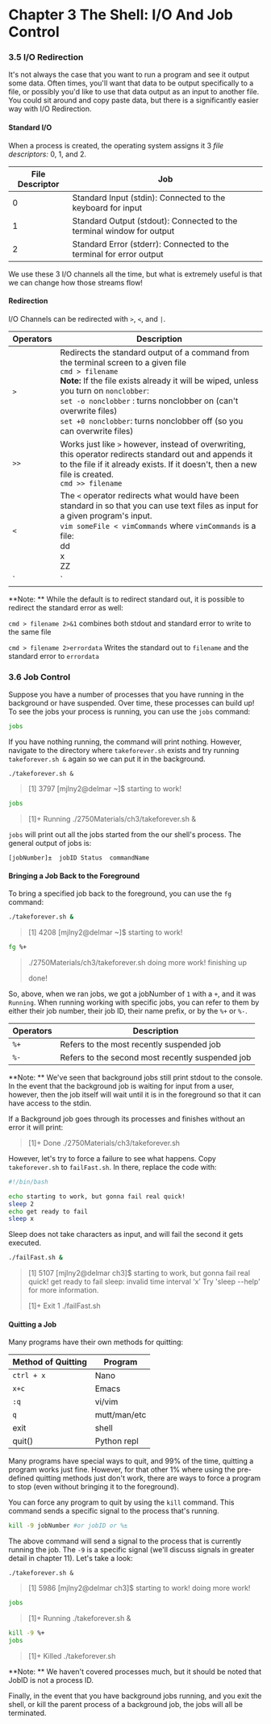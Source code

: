 # Chapter 3 The Shell: I/O And Job Control

### 3.5 I/O Redirection

It's not always the case that you want to run a program and see it output some data. Often times, you'll want that data to be output specifically to a file, or possibly you'd like to use that data output as an input to another file. You could sit around and copy paste data, but there is a significantly easier way with I/O Redirection. 

#### Standard I/O

When a process is created, the operating system assigns it 3 *file descriptors:* 0, 1, and 2. 

| File Descriptor | Job                                                          |
| --------------- | ------------------------------------------------------------ |
| 0               | Standard Input (stdin):  Connected to the keyboard for input |
| 1               | Standard Output (stdout): Connected to the terminal window for output |
| 2               | Standard Error (stderr): Connected to the terminal for error output |

We use these 3 I/O channels all the time, but what is extremely useful is that we can change how those streams flow! 

#### Redirection

I/O Channels can be redirected with `>`, `<`, and `|`. 

| Operators | Description                                                  |
| --------- | ------------------------------------------------------------ |
| `>`       | Redirects the standard output of a command from the terminal screen to a given file<br />`cmd > filename`<br />**Note:** If the file exists already it will be wiped, unless you turn on `nonclobber`: <br />`set -o nonclobber` : turns nonclobber on (can't overwrite files)<br />`set +0 nonclobber`: turns nonclobber off (so you can overwrite files) |
| `>>`      | Works just like `>` however, instead of overwriting, this operator redirects standard out and appends it to the file if it already exists. If it doesn't, then a new file is created. <br />`cmd >> filename` |
| `<`       | The `<` operator redirects what would have been standard in so that you can use text files as input for a given program's input. <br />`vim someFile < vimCommands` where `vimCommands` is a file: <br />dd<br />x<br />ZZ |
| `|`       | Pipes allow for you to redirect output from one program to be treated as input for the next! <br />`cmd1 | cmd2` <br />ex: `history | grep touch` |

**Note: ** While the default is to redirect standard out, it is possible to redirect the standard error as well: 

`cmd > filename 2>&1` combines both stdout and standard error to write to the same file

`cmd > filename 2>errordata` Writes the standard out to `filename` and the standard error to `errordata`



### 3.6 Job Control

Suppose you have a number of processes that you have running in the background or have suspended. Over time, these processes can build up! To see the jobs your process is running, you can use the `jobs` command: 

```bash
jobs
```

If you have nothing running, the command will print nothing. However, navigate to the directory where `takeforever.sh` exists and try running `takeforever.sh &` again so we can put it in the background. 

```
./takeforever.sh &
```

>[1] 3797
>[mjlny2@delmar ~]$ starting to work!

```bash
jobs
```

> [1]+  Running                 ./2750Materials/ch3/takeforever.sh &



`jobs` will print out all the jobs started from the our shell's process. The general output of jobs is: 

```
[jobNumber]±  jobID Status  commandName
```



#### Bringing a Job Back to the Foreground

To bring a specified job back to the foreground, you can use the `fg` command: 

```bash
./takeforever.sh &
```

>[1] 4208
>[mjlny2@delmar ~]$ starting to work!

```bash
fg %+
```

>./2750Materials/ch3/takeforever.sh
>doing more work!
>finishing up
>
>done!

So, above, when we ran jobs, we got a jobNumber of `1` with a `+`, and it was `Running`. When running working with specific jobs, you can refer to them by either their job number, their job ID, their name prefix, or by the `%+` or `%-`.   

| Operators | Description                                      |
| --------- | ------------------------------------------------ |
| `%+`      | Refers to the most recently suspended job        |
| `%-`      | Refers to the second most recently suspended job |

**Note: ** We've seen that background jobs still print stdout to the console. In the event that the background job is waiting for input from a user, however, then the job itself will wait until it is in the foreground so that it can have access to the stdin. 

If a Background job goes through its processes and finishes without an error it will print: 

> [1]+  Done                    ./2750Materials/ch3/takeforever.sh

However, let's try to force a failure to see what happens. Copy `takeforever.sh` to `failFast.sh`.  In there, replace the code with: 

```bash
#!/bin/bash

echo starting to work, but gonna fail real quick!
sleep 2
echo get ready to fail
sleep x
```

Sleep does not take characters as input, and will fail the second it gets executed. 

```bash
./failFast.sh &
```

> [1] 5107
> [mjlny2@delmar ch3]$ starting to work, but gonna fail real quick!
> get ready to fail
> sleep: invalid time interval ‘x’
> Try 'sleep --help' for more information.
>
> [1]+  Exit 1                  ./failFast.sh



#### Quitting a Job

Many programs have their own methods for quitting: 

| Method of Quitting | Program      |
| ------------------ | ------------ |
| `ctrl + x`         | Nano         |
| `x+c`              | Emacs        |
| `:q`               | vi/vim       |
| `q`                | mutt/man/etc |
| exit               | shell        |
| quit()             | Python repl  |

Many programs have special ways to quit, and 99% of the time, quitting a program works just fine. However, for that other 1% where using the pre-defined quitting methods just don't work, there are ways to force a program to stop (even without bringing it to the foreground). 

You can force any program to quit by using the `kill` command. This command sends a specific signal to the process that's running. 

```bash
kill -9 jobNumber #or jobID or %±
```

The above command will send a signal to the process that is currently running the job. The `-9` is a specific signal (we'll discuss signals in greater detail in chapter 11). Let's take a look: 

```
./takeforever.sh &
```

> [1] 5986
> [mjlny2@delmar ch3]$ starting to work!
> doing more work!

```bash
jobs
```

> [1]+  Running                 ./takeforever.sh &

```bash
kill -9 %+
jobs
```

> [1]+  Killed                  ./takeforever.sh



**Note: ** We haven't covered processes much, but it should be noted that JobID is not a process ID. 

Finally, in the event that you have background jobs running, and you exit the shell, or kill the parent process of a background job, the jobs will all be terminated. 







 